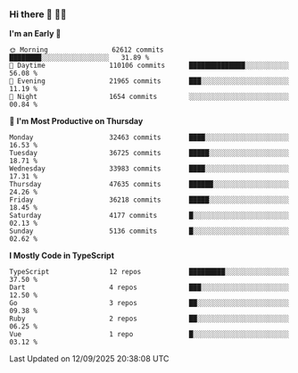 ### Hi there 👋 🧑‍💻



<!--START_SECTION:waka-->
**I'm an Early 🐤** 

```text
🌞 Morning                62612 commits       ████████░░░░░░░░░░░░░░░░░   31.89 % 
🌆 Daytime                110106 commits      ██████████████░░░░░░░░░░░   56.08 % 
🌃 Evening                21965 commits       ███░░░░░░░░░░░░░░░░░░░░░░   11.19 % 
🌙 Night                  1654 commits        ░░░░░░░░░░░░░░░░░░░░░░░░░   00.84 % 
```
📅 **I'm Most Productive on Thursday** 

```text
Monday                   32463 commits       ████░░░░░░░░░░░░░░░░░░░░░   16.53 % 
Tuesday                  36725 commits       █████░░░░░░░░░░░░░░░░░░░░   18.71 % 
Wednesday                33983 commits       ████░░░░░░░░░░░░░░░░░░░░░   17.31 % 
Thursday                 47635 commits       ██████░░░░░░░░░░░░░░░░░░░   24.26 % 
Friday                   36218 commits       █████░░░░░░░░░░░░░░░░░░░░   18.45 % 
Saturday                 4177 commits        █░░░░░░░░░░░░░░░░░░░░░░░░   02.13 % 
Sunday                   5136 commits        █░░░░░░░░░░░░░░░░░░░░░░░░   02.62 % 
```


**I Mostly Code in TypeScript** 

```text
TypeScript               12 repos            █████████░░░░░░░░░░░░░░░░   37.50 % 
Dart                     4 repos             ███░░░░░░░░░░░░░░░░░░░░░░   12.50 % 
Go                       3 repos             ██░░░░░░░░░░░░░░░░░░░░░░░   09.38 % 
Ruby                     2 repos             ██░░░░░░░░░░░░░░░░░░░░░░░   06.25 % 
Vue                      1 repo              █░░░░░░░░░░░░░░░░░░░░░░░░   03.12 % 
```




 Last Updated on 12/09/2025 20:38:08 UTC
<!--END_SECTION:waka-->


